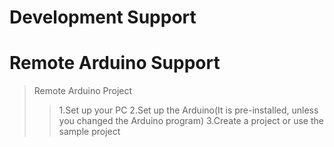 # Development Support

# Remote Arduino Support

> Remote Arduino Project
> > 1.Set up your PC 
> > 2.Set up the Arduino(It is pre-installed, unless you changed the Arduino program) 
> > 3.Create a project or use the sample project

